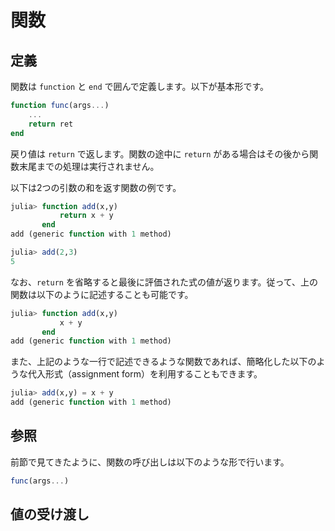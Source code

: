 # 関数


## 定義

関数は ```function``` と ```end``` で囲んで定義します。以下が基本形です。

```Julia
function func(args...)
    ...
    return ret
end
```

戻り値は ```return``` で返します。関数の途中に ```return``` がある場合はその後から関数末尾までの処理は実行されません。

以下は2つの引数の和を返す関数の例です。

```Julia
julia> function add(x,y)
           return x + y
       end
add (generic function with 1 method)

julia> add(2,3)
5
```

なお、```return``` を省略すると最後に評価された式の値が返ります。従って、上の関数は以下のように記述することも可能です。

```Julia
julia> function add(x,y)
           x + y
       end
add (generic function with 1 method)
```

また、上記のような一行で記述できるような関数であれば、簡略化した以下のような代入形式（assignment form）を利用することもできます。

```Julia
julia> add(x,y) = x + y
add (generic function with 1 method)
```

## 参照

前節で見てきたように、関数の呼び出しは以下のような形で行います。

```Julia
func(args...)
```

## 値の受け渡し

